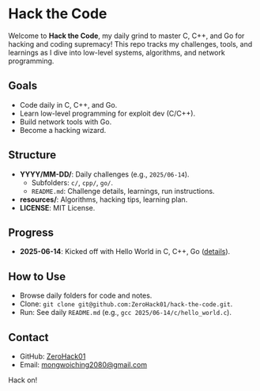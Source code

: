# Hack the Code

Welcome to **Hack the Code**, my daily grind to master C, C++, and Go for hacking and coding supremacy! This repo tracks my challenges, tools, and learnings as I dive into low-level systems, algorithms, and network programming.

## Goals
- Code daily in C, C++, and Go.
- Learn low-level programming for exploit dev (C/C++).
- Build network tools with Go.
- Become a hacking wizard.

## Structure
- **YYYY/MM-DD/**: Daily challenges (e.g., `2025/06-14`).
  - Subfolders: `c/`, `cpp/`, `go/`.
  - `README.md`: Challenge details, learnings, run instructions.
- **resources/**: Algorithms, hacking tips, learning plan.
- **LICENSE**: MIT License.

## Progress
- **2025-06-14**: Kicked off with Hello World in C, C++, Go ([details](2025/06-14/README.md)).

## How to Use
- Browse daily folders for code and notes.
- Clone: `git clone git@github.com:ZeroHack01/hack-the-code.git`.
- Run: See daily `README.md` (e.g., `gcc 2025/06-14/c/hello_world.c`).

## Contact
- GitHub: [ZeroHack01](https://github.com/ZeroHack01)
- Email: mongwoiching2080@gmail.com

Hack on!

